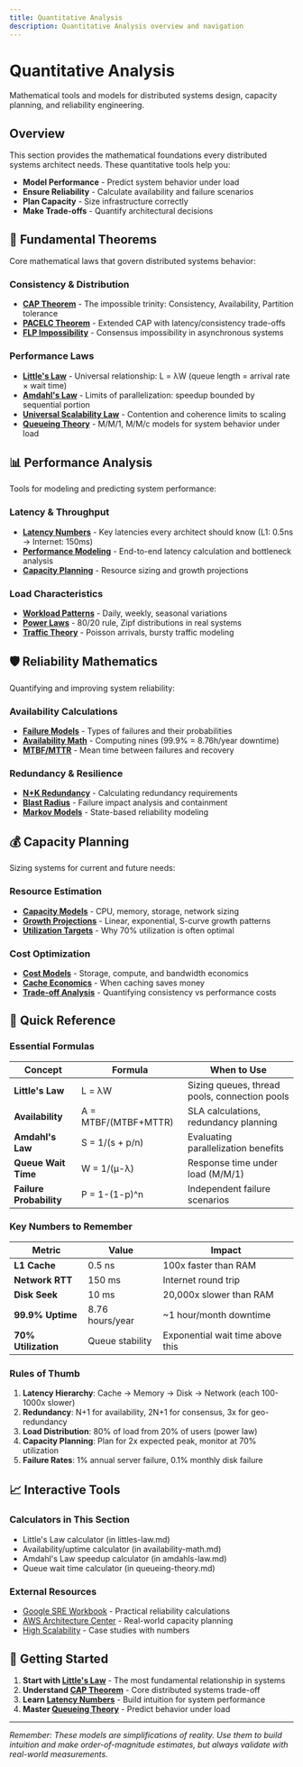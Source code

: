 ```yaml
---
title: Quantitative Analysis
description: Quantitative Analysis overview and navigation
---
```


# Quantitative Analysis

Mathematical tools and models for distributed systems design, capacity planning, and reliability engineering.

## Overview

This section provides the mathematical foundations every distributed systems architect needs. These quantitative tools help you:

- **Model Performance** - Predict system behavior under load
- **Ensure Reliability** - Calculate availability and failure scenarios  
- **Plan Capacity** - Size infrastructure correctly
- **Make Trade-offs** - Quantify architectural decisions

## 🔬 Fundamental Theorems

Core mathematical laws that govern distributed systems behavior:

### Consistency & Distribution
- **[CAP Theorem](../../....../pattern-library/architecture.md/cap-theorem.md)** - The impossible trinity: Consistency, Availability, Partition tolerance
- **[PACELC Theorem](../../quantitative-analysis/cap-theorem-enhanced.md)** - Extended CAP with latency/consistency trade-offs
- **[FLP Impossibility](../../quantitative-analysis/consensus.md)** - Consensus impossibility in asynchronous systems

### Performance Laws
- **[Little's Law](../....../architects-handbook/quantitative-analysis.md/littles-law.md)** - Universal relationship: L = λW (queue length = arrival rate × wait time)
- **[Amdahl's Law](../....../architects-handbook/quantitative-analysis.md/amdahls-law.md)** - Limits of parallelization: speedup bounded by sequential portion
- **[Universal Scalability Law](../....../architects-handbook/quantitative-analysis.md/universal-scalability.md)** - Contention and coherence limits to scaling
- **[Queueing Theory](../....../architects-handbook/quantitative-analysis.md/queueing-theory.md)** - M/M/1, M/M/c models for system behavior under load

## 📊 Performance Analysis

Tools for modeling and predicting system performance:

### Latency & Throughput
- **[Latency Numbers](../....../architects-handbook/quantitative-analysis.md/latency-numbers.md)** - Key latencies every architect should know (L1: 0.5ns → Internet: 150ms)
- **[Performance Modeling](../....../architects-handbook/quantitative-analysis.md/performance-modeling.md)** - End-to-end latency calculation and bottleneck analysis
- **[Capacity Planning](../../quantitative-analysis/capacity-planning.md)** - Resource sizing and growth projections

### Load Characteristics
- **[Workload Patterns](../../quantitative-analysis/time-series.md)** - Daily, weekly, seasonal variations
- **[Power Laws](../../quantitative-analysis/power-laws.md)** - 80/20 rule, Zipf distributions in real systems
- **[Traffic Theory](../../quantitative-analysis/network-theory.md)** - Poisson arrivals, bursty traffic modeling

## 🛡️ Reliability Mathematics

Quantifying and improving system reliability:

### Availability Calculations
- **[Failure Models](../....../architects-handbook/quantitative-analysis.md/failure-models.md)** - Types of failures and their probabilities
- **[Availability Math](../../quantitative-analysis/availability-math.md)** - Computing nines (99.9% = 8.76h/year downtime)
- **[MTBF/MTTR](../../quantitative-analysis/mtbf-mttr.md)** - Mean time between failures and recovery

### Redundancy & Resilience
- **[N+K Redundancy](../../quantitative-analysis/reliability-theory.md)** - Calculating redundancy requirements
- **[Blast Radius](../../quantitative-analysis/blast-radius.md)** - Failure impact analysis and containment
- **[Markov Models](../../quantitative-analysis/markov-chains.md)** - State-based reliability modeling

## 💰 Capacity Planning

Sizing systems for current and future needs:

### Resource Estimation
- **[Capacity Models](../../quantitative-analysis/capacity-planning.md)** - CPU, memory, storage, network sizing
- **[Growth Projections](../../quantitative-analysis/time-series.md)** - Linear, exponential, S-curve growth patterns
- **[Utilization Targets](../../quantitative-analysis/queueing-models.md)** - Why 70% utilization is often optimal

### Cost Optimization
- **[Cost Models](../../quantitative-analysis/storage-economics.md)** - Storage, compute, and bandwidth economics
- **[Cache Economics](../../quantitative-analysis/cache-economics.md)** - When caching saves money
- **[Trade-off Analysis](../../quantitative-analysis/coordination-costs.md)** - Quantifying consistency vs performance costs

## 🎯 Quick Reference

### Essential Formulas

| Concept | Formula | When to Use |
|---------|---------|-------------|
| **Little's Law** | L = λW | Sizing queues, thread pools, connection pools |
| **Availability** | A = MTBF/(MTBF+MTTR) | SLA calculations, redundancy planning |
| **Amdahl's Law** | S = 1/(s + p/n) | Evaluating parallelization benefits |
| **Queue Wait Time** | W = 1/(μ-λ) | Response time under load (M/M/1) |
| **Failure Probability** | P = 1-(1-p)^n | Independent failure scenarios |

### Key Numbers to Remember

| Metric | Value | Impact |
|--------|-------|--------|
| **L1 Cache** | 0.5 ns | 100x faster than RAM |
| **Network RTT** | 150 ms | Internet round trip |
| **Disk Seek** | 10 ms | 20,000x slower than RAM |
| **99.9% Uptime** | 8.76 hours/year | ~1 hour/month downtime |
| **70% Utilization** | Queue stability | Exponential wait time above this |

### Rules of Thumb

1. **Latency Hierarchy**: Cache → Memory → Disk → Network (each 100-1000x slower)
2. **Redundancy**: N+1 for availability, 2N+1 for consensus, 3x for geo-redundancy
3. **Load Distribution**: 80% of load from 20% of users (power law)
4. **Capacity Planning**: Plan for 2x expected peak, monitor at 70% utilization
5. **Failure Rates**: 1% annual server failure, 0.1% monthly disk failure

## 📈 Interactive Tools

### Calculators in This Section
- Little's Law calculator (in littles-law.md)
- Availability/uptime calculator (in availability-math.md)
- Amdahl's Law speedup calculator (in amdahls-law.md)
- Queue wait time calculator (in queueing-theory.md)

### External Resources
- [Google SRE Workbook](https://sre.google/workbook/index.md) - Practical reliability calculations
- [AWS Architecture Center](https://aws.amazon.com/architecture/index.md) - Real-world capacity planning
- [High Scalability](http://highscalability.com/index.md) - Case studies with numbers

## 🚀 Getting Started

1. **Start with [Little's Law](../....../architects-handbook/quantitative-analysis.md/littles-law.md)** - The most fundamental relationship in systems
2. **Understand [CAP Theorem](../../....../pattern-library/architecture.md/cap-theorem.md)** - Core distributed systems trade-off
3. **Learn [Latency Numbers](../....../architects-handbook/quantitative-analysis.md/latency-numbers.md)** - Build intuition for system performance
4. **Master [Queueing Theory](../....../architects-handbook/quantitative-analysis.md/queueing-theory.md)** - Predict behavior under load

---

*Remember: These models are simplifications of reality. Use them to build intuition and make order-of-magnitude estimates, but always validate with real-world measurements.*